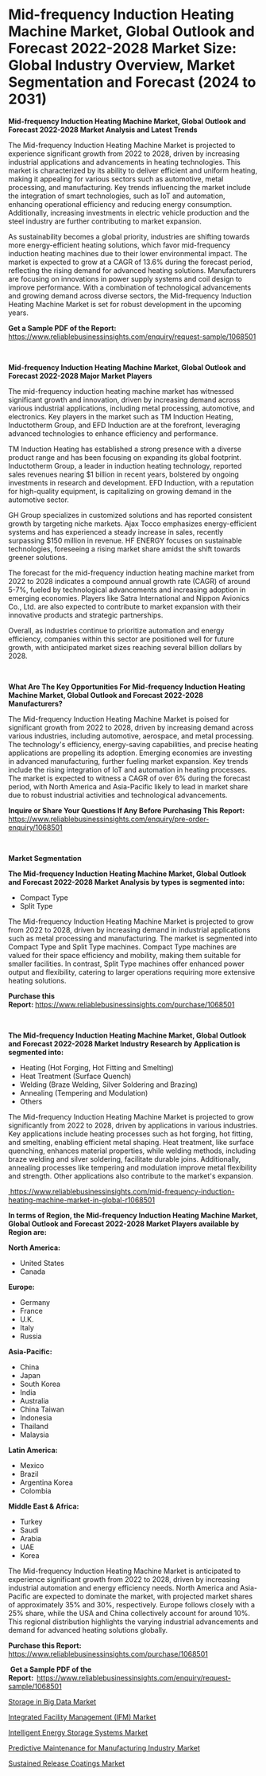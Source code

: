 <p><h1>Mid-frequency Induction Heating Machine Market, Global Outlook and Forecast 2022-2028 Market Size: Global Industry Overview, Market Segmentation and Forecast (2024 to 2031)</h1></p><p><strong>Mid-frequency Induction Heating Machine Market, Global Outlook and Forecast 2022-2028 Market Analysis and Latest Trends</strong></p>
<p><p>The Mid-frequency Induction Heating Machine Market is projected to experience significant growth from 2022 to 2028, driven by increasing industrial applications and advancements in heating technologies. This market is characterized by its ability to deliver efficient and uniform heating, making it appealing for various sectors such as automotive, metal processing, and manufacturing. Key trends influencing the market include the integration of smart technologies, such as IoT and automation, enhancing operational efficiency and reducing energy consumption. Additionally, increasing investments in electric vehicle production and the steel industry are further contributing to market expansion.</p><p>As sustainability becomes a global priority, industries are shifting towards more energy-efficient heating solutions, which favor mid-frequency induction heating machines due to their lower environmental impact. The market is expected to grow at a CAGR of 13.6% during the forecast period, reflecting the rising demand for advanced heating solutions. Manufacturers are focusing on innovations in power supply systems and coil design to improve performance. With a combination of technological advancements and growing demand across diverse sectors, the Mid-frequency Induction Heating Machine Market is set for robust development in the upcoming years.</p></p>
<p><strong>Get a Sample PDF of the Report:&nbsp;</strong> <a href="https://www.reliablebusinessinsights.com/enquiry/request-sample/1068501">https://www.reliablebusinessinsights.com/enquiry/request-sample/1068501</a></p>
<p>&nbsp;</p>
<p><strong>Mid-frequency Induction Heating Machine Market, Global Outlook and Forecast 2022-2028 Major Market Players</strong></p>
<p><p>The mid-frequency induction heating machine market has witnessed significant growth and innovation, driven by increasing demand across various industrial applications, including metal processing, automotive, and electronics. Key players in the market such as TM Induction Heating, Inductotherm Group, and EFD Induction are at the forefront, leveraging advanced technologies to enhance efficiency and performance.</p><p>TM Induction Heating has established a strong presence with a diverse product range and has been focusing on expanding its global footprint. Inductotherm Group, a leader in induction heating technology, reported sales revenues nearing $1 billion in recent years, bolstered by ongoing investments in research and development. EFD Induction, with a reputation for high-quality equipment, is capitalizing on growing demand in the automotive sector.</p><p>GH Group specializes in customized solutions and has reported consistent growth by targeting niche markets. Ajax Tocco emphasizes energy-efficient systems and has experienced a steady increase in sales, recently surpassing $150 million in revenue. HF ENERGY focuses on sustainable technologies, foreseeing a rising market share amidst the shift towards greener solutions.</p><p>The forecast for the mid-frequency induction heating machine market from 2022 to 2028 indicates a compound annual growth rate (CAGR) of around 5-7%, fueled by technological advancements and increasing adoption in emerging economies. Players like Satra International and Nippon Avionics Co., Ltd. are also expected to contribute to market expansion with their innovative products and strategic partnerships.</p><p>Overall, as industries continue to prioritize automation and energy efficiency, companies within this sector are positioned well for future growth, with anticipated market sizes reaching several billion dollars by 2028.</p></p>
<p>&nbsp;</p>
<p><strong>What Are The Key Opportunities For Mid-frequency Induction Heating Machine Market, Global Outlook and Forecast 2022-2028 Manufacturers?</strong></p>
<p><p>The Mid-frequency Induction Heating Machine Market is poised for significant growth from 2022 to 2028, driven by increasing demand across various industries, including automotive, aerospace, and metal processing. The technology's efficiency, energy-saving capabilities, and precise heating applications are propelling its adoption. Emerging economies are investing in advanced manufacturing, further fueling market expansion. Key trends include the rising integration of IoT and automation in heating processes. The market is expected to witness a CAGR of over 6% during the forecast period, with North America and Asia-Pacific likely to lead in market share due to robust industrial activities and technological advancements.</p></p>
<p><strong>Inquire or Share Your Questions If Any Before Purchasing This Report:</strong> <a href="https://www.reliablebusinessinsights.com/enquiry/pre-order-enquiry/1068501">https://www.reliablebusinessinsights.com/enquiry/pre-order-enquiry/1068501</a></p>
<p>&nbsp;</p>
<p><strong>Market Segmentation</strong></p>
<p><strong>The Mid-frequency Induction Heating Machine Market, Global Outlook and Forecast 2022-2028 Market Analysis by types is segmented into:</strong></p>
<p><ul><li>Compact Type</li><li>Split Type</li></ul></p>
<p><p>The Mid-frequency Induction Heating Machine Market is projected to grow from 2022 to 2028, driven by increasing demand in industrial applications such as metal processing and manufacturing. The market is segmented into Compact Type and Split Type machines. Compact Type machines are valued for their space efficiency and mobility, making them suitable for smaller facilities. In contrast, Split Type machines offer enhanced power output and flexibility, catering to larger operations requiring more extensive heating solutions.</p></p>
<p><strong>Purchase this Report:&nbsp;</strong><a href="https://www.reliablebusinessinsights.com/purchase/1068501">https://www.reliablebusinessinsights.com/purchase/1068501</a></p>
<p>&nbsp;</p>
<p><strong>The Mid-frequency Induction Heating Machine Market, Global Outlook and Forecast 2022-2028 Market Industry Research by Application is segmented into:</strong></p>
<p><ul><li>Heating (Hot Forging, Hot Fitting and Smelting)</li><li>Heat Treatment (Surface Quench)</li><li>Welding (Braze Welding, Silver Soldering and Brazing)</li><li>Annealing (Tempering and Modulation)</li><li>Others</li></ul></p>
<p><p>The Mid-frequency Induction Heating Machine Market is projected to grow significantly from 2022 to 2028, driven by applications in various industries. Key applications include heating processes such as hot forging, hot fitting, and smelting, enabling efficient metal shaping. Heat treatment, like surface quenching, enhances material properties, while welding methods, including braze welding and silver soldering, facilitate durable joins. Additionally, annealing processes like tempering and modulation improve metal flexibility and strength. Other applications also contribute to the market's expansion.</p></p>
<p><a href="https://www.reliablebusinessinsights.com/mid-frequency-induction-heating-machine-market-in-global-r1068501">&nbsp;https://www.reliablebusinessinsights.com/mid-frequency-induction-heating-machine-market-in-global-r1068501</a></p>
<p><strong>In terms of Region, the Mid-frequency Induction Heating Machine Market, Global Outlook and Forecast 2022-2028 Market Players available by Region are:</strong></p>
<p>
    <p> <strong> North America: </strong>
        <ul>
            <li>United States</li>
            <li>Canada</li>
        </ul>
        </p> 
    <p> <strong> Europe: </strong>
        <ul>
            <li>Germany</li>
            <li>France</li>
            <li>U.K.</li>
            <li>Italy</li>
            <li>Russia</li>
        </ul>
        </p> 
    <p> <strong> Asia-Pacific: </strong>
        <ul>
            <li>China</li>
            <li>Japan</li>
            <li>South Korea</li>
            <li>India</li>
            <li>Australia</li>
            <li>China Taiwan</li>
            <li>Indonesia</li>
            <li>Thailand</li>
            <li>Malaysia</li>
        </ul>
        </p> 
    <p> <strong> Latin America: </strong>
        <ul>
            <li>Mexico</li>
            <li>Brazil</li>
            <li>Argentina Korea</li>
            <li>Colombia</li>
        </ul>
        </p> 
    <p> <strong> Middle East & Africa: </strong>
        <ul>
            <li>Turkey</li>
            <li>Saudi</li>
            <li>Arabia</li>
            <li>UAE</li>
            <li>Korea</li>
        </ul>
    </p>
    </p>
<p><p>The Mid-frequency Induction Heating Machine Market is anticipated to experience significant growth from 2022 to 2028, driven by increasing industrial automation and energy efficiency needs. North America and Asia-Pacific are expected to dominate the market, with projected market shares of approximately 35% and 30%, respectively. Europe follows closely with a 25% share, while the USA and China collectively account for around 10%. This regional distribution highlights the varying industrial advancements and demand for advanced heating solutions globally.</p></p>
<p><strong>Purchase this Report: </strong><a href="https://www.reliablebusinessinsights.com/purchase/1068501">https://www.reliablebusinessinsights.com/purchase/1068501</a></p>
<p>&nbsp;<strong>Get a Sample PDF of the Report:&nbsp;&nbsp;</strong><a href="https://www.reliablebusinessinsights.com/enquiry/request-sample/1068501">https://www.reliablebusinessinsights.com/enquiry/request-sample/1068501</a></p>
<p><strong></strong></p>
<p><p><a href="https://www.linkedin.com/pulse/navigating-global-storage-big-data-market-landscape-trends-kkrjf?trackingId=%2BPSPuee0Sh2zeg5aNptPvw%3D%3D">Storage in Big Data Market</a></p><p><a href="https://medium.com/@thadnader_5170/global-integrated-facility-management-ifm-market-exploring-market-share-market-trends-and-e7f349071933">Integrated Facility Management (IFM) Market</a></p><p><a href="https://medium.com/@thadnader_5170/evaluating-global-intelligent-energy-storage-systems-market-trends-and-growth-opportunities-by-37a3cae43e5c">Intelligent Energy Storage Systems Market</a></p><p><a href="https://www.linkedin.com/pulse/predictive-maintenance-manufacturing-industry-market-global-5fsvf?trackingId=8UB4FDlNRJy7qlbPJPyIFw%3D%3D">Predictive Maintenance for Manufacturing Industry Market</a></p><p><a href="https://www.linkedin.com/pulse/sustained-release-coatings-market-global-share-ranking-overall-ibzzf?trackingId=xLveLwZeTGCDQCmops5ihQ%3D%3D">Sustained Release Coatings Market</a></p></p>